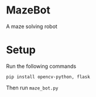 # MazeBot
A maze solving robot


# Setup
Run the following commands
```
pip install opencv-python, flask 
```
Then run `maze_bot.py`
